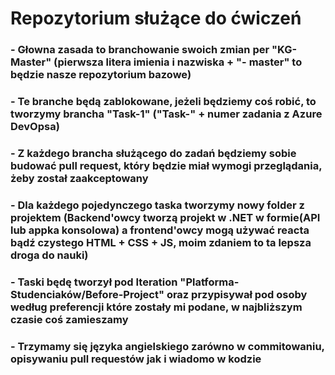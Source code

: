 ﻿# Repozytorium służące do ćwiczeń

### - Głowna zasada to branchowanie swoich zmian per "KG-Master" (pierwsza litera imienia i nazwiska + "- master" to będzie nasze repozytorium bazowe)
### - Te branche będą zablokowane, jeżeli będziemy coś robić, to tworzymy brancha "Task-1" ("Task-" + numer zadania z Azure DevOpsa)
### - Z każdego brancha służącego do zadań będziemy sobie budować pull request, który będzie miał wymogi przeglądania, żeby został zaakceptowany
### - Dla każdego pojedynczego taska tworzymy nowy folder z projektem (Backend'owcy tworzą projekt w .NET w formie(API lub appka konsolowa) a frontend'owcy mogą używać reacta bądź czystego HTML + CSS + JS, moim zdaniem to ta lepsza droga do nauki)
### - Taski będę tworzył pod Iteration "Platforma-Studenciaków/Before-Project" oraz przypisywał pod osoby według preferencji które zostały mi podane, w najbliższym czasie coś zamieszamy
### - Trzymamy się języka angielskiego zarówno w commitowaniu, opisywaniu pull requestów jak i wiadomo w kodzie